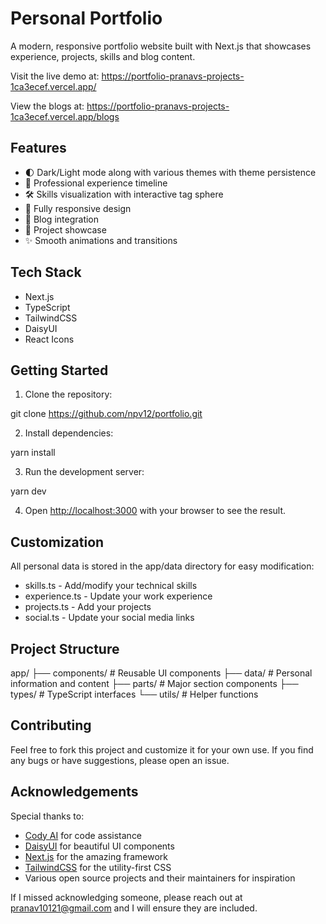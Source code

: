 # Personal Portfolio

A modern, responsive portfolio website built with Next.js that showcases experience, projects, skills and blog content.

Visit the live demo at: https://portfolio-pranavs-projects-1ca3ecef.vercel.app/

View the blogs at: https://portfolio-pranavs-projects-1ca3ecef.vercel.app/blogs

## Features

- 🌓 Dark/Light mode along with various themes with theme persistence
- 💼 Professional experience timeline
- 🛠️ Skills visualization with interactive tag sphere
- 📱 Fully responsive design
- 📝 Blog integration
- 🎯 Project showcase
- ✨ Smooth animations and transitions

## Tech Stack

- Next.js
- TypeScript
- TailwindCSS
- DaisyUI
- React Icons

## Getting Started

1. Clone the repository:

git clone https://github.com/npv12/portfolio.git


2. Install dependencies:

yarn install


3. Run the development server:

yarn dev


4. Open [http://localhost:3000](http://localhost:3000) with your browser to see the result.

## Customization

All personal data is stored in the app/data directory for easy modification:

- skills.ts - Add/modify your technical skills
- experience.ts - Update your work experience
- projects.ts - Add your projects
- social.ts - Update your social media links

## Project Structure


app/
├── components/     # Reusable UI components
├── data/          # Personal information and content
├── parts/         # Major section components
├── types/         # TypeScript interfaces
└── utils/         # Helper functions


## Contributing

Feel free to fork this project and customize it for your own use. If you find any bugs or have suggestions, please open an issue.

## Acknowledgements
Special thanks to:
- [Cody AI](https://sourcegraph.com/cody) for code assistance
- [DaisyUI](https://daisyui.com/) for beautiful UI components
- [Next.js](https://nextjs.org/) for the amazing framework
- [TailwindCSS](https://tailwindcss.com/) for the utility-first CSS
- Various open source projects and their maintainers for inspiration

If I missed acknowledging someone, please reach out at pranav10121@gmail.com and I will ensure they are included.
